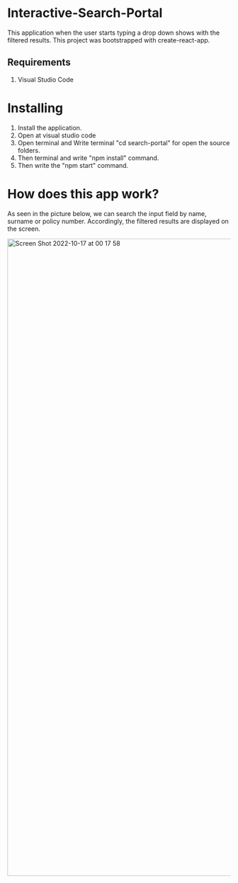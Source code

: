 # Interactive-Search-Portal

This application when the user starts typing a drop down shows with the filtered results.
This project was bootstrapped with create-react-app. 

## Requirements 

1. Visual Studio Code

# Installing

1. Install the application.
2. Open at visual studio code
3. Open terminal and Write terminal "cd search-portal" for open the source folders.
4. Then terminal and write "npm install" command.
5. Then write the "npm start" command.

# How does this app work?

As seen in the picture below, we can search the input field by name, surname or policy number. 
Accordingly, the filtered results are displayed on the screen.


<img width="1440" alt="Screen Shot 2022-10-17 at 00 17 58" src="https://user-images.githubusercontent.com/64587314/196058967-482570d9-3b57-4f2f-844d-a93f02acb7a9.png">



